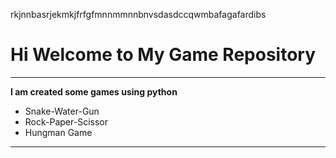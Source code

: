 rkjnnbasrjekmkjfrfgfmnnmmnnbnvsdasdccqwmbafagafardibs

# Hi Welcome to My Game Repository
***

**I am created some games using python**
- Snake-Water-Gun
- Rock-Paper-Scissor
- Hungman Game
---

